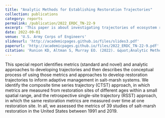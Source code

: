 ```yaml
---
title: "Analytic Methods for Establishing Restoration Trajectories"
collection: publications
category: reports
permalink: /publication/2022_ERDC_TN-22-9
excerpt: 'This paper is about investigating trajectories of ecosystem restoration projects and monitoring techniques.'
date: 2022-09-01
venue: 'U.S. Army Corps of Engineers'
slidesurl: 'http://academicpages.github.io/files/slides3.pdf'
paperurl: 'http://academicpages.github.io/files/2022_ERDC_TN-22-9.pdf'
citation: 'Runion KD, Altman S, Murray EO. (2022). &quot;Analytic Methods for Establishing Restoration Trajectories&quot; <i>U.S. Army Corps of Engineers</i>.'
---
```


This special report identifies metrics (standard and novel) and analytic approaches to developing trajectories and then describes the conceptual process of using those metrics and approaches to develop restoration trajectories to inform adaptive management in salt-marsh systems. We identify the composite time series trajectory (CTST) approach, in which metrics are measured from restoration sites of different ages within a small spatial range, and the retrospective single-site trajectory (RSST) approach, in which the same restoration metrics are measured over time at one restoration site. In all, we assessed the metrics of 39 studies of salt-marsh restoration in the United States between 1991 and 2019.
